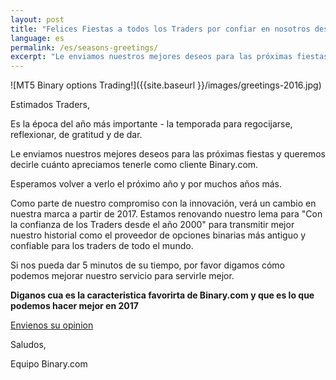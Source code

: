 ```yaml
---
layout: post
title: "Felices Fiestas a todos los Traders por confiar en nosotros desde el año 2000"
language: es
permalink: /es/seasons-greetings/
excerpt: "Le enviamos nuestros mejores deseos para las próximas fiestas y queremos decirle cuánto apreciamos tenerle como cliente Binary.com..."
---
```

![MT5 Binary options Trading!]({{site.baseurl }}/images/greetings-2016.jpg)

Estimados Traders,

Es la época del año más importante - la temporada para regocijarse, reflexionar, de gratitud y de dar.

Le enviamos nuestros mejores deseos para las próximas fiestas y queremos decirle cuánto apreciamos tenerle como cliente Binary.com.

Esperamos volver a verlo el próximo año y por muchos años más.

Como parte de nuestro compromiso con la innovación, verá un cambio en nuestra marca a partir de 2017. Estamos renovando nuestro lema para "Con la confianza de los Traders desde el año 2000" para transmitir mejor nuestro historial como el proveedor de opciones binarias más antiguo y confiable para los traders de todo el mundo.

Si nos pueda dar 5 minutos de su tiempo, por favor digamos cómo podemos mejorar nuestro servicio para servirle mejor.

<strong>Diganos cua es la caracteristica favorirta de Binary.com y que es lo que podemos hacer mejor en 2017</strong>

<p class="p--action"><a class="button" href="https://trade.binary.com/2017wishlist_es/"><span>Envienos su opinion </span></a></p>

Saludos,

Equipo Binary.com



